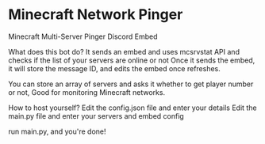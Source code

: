 # Minecraft Network Pinger
Minecraft Multi-Server Pinger Discord Embed

What does this bot do?
It sends an embed and uses mcsrvstat API and checks if the list of your servers are online or not
Once it sends the embed, it will store the message ID, and edits the embed once refreshes.

You can store an array of servers and asks it whether to get player number or not,
Good for monitoring Minecraft networks.

How to host yourself?
Edit the config.json file and enter your details
Edit the main.py file and enter your servers and embed config

run main.py, and you're done!
